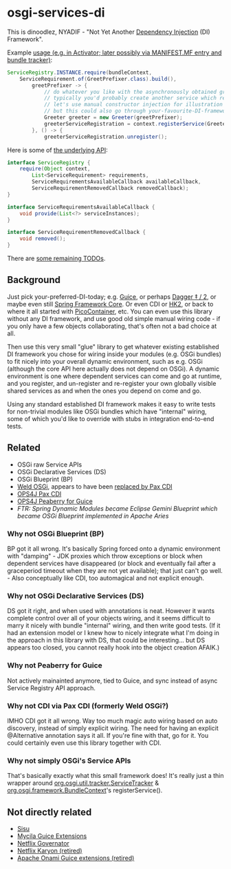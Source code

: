 # osgi-services-di

This is dinoodlez, NYADIF - "Not Yet Another [Dependency Injection](https://en.wikipedia.org/wiki/Dependency_injection) (DI) Framework".  

Example [usage (e.g. in Activator; later possibly via MANIFEST.MF entry and bundle tracker)](ch.vorburger.osgi.examples.greeter.dinoodlez.provider/src/ch/vorburger/osgi/examples/greeter/dinoodlez/provider/Activator.java):

```java
ServiceRegistry.INSTANCE.require(bundleContext, 
	ServiceRequirement.of(GreetPrefixer.class).build(), 
		greetPrefixer -> {
			// do whatever you like with the asynchronously obtained greetPrefixer here..
			// typically you'd probably create another service which requires it;
			// let's use manual constructor injection for illustration here,
			// but this could also go through your-favourite-DI-framework:
			Greeter greeter = new Greeter(greetPrefixer);
			greeterServiceRegistration = context.registerService(Greeter.class, greeter, null);
		}, () -> {
			greeterServiceRegistration.unregister();
```

Here is some of [the underlying API](ch.vorburger.dinoodlez.osgi/src/ch/vorburger/dinoodlez/ServiceRegistry.java):

```java
interface ServiceRegistry {
    require(Object context,
        List<ServiceRequirement> requirements,
        ServiceRequirementsAvailableCallback availableCallback, 
        ServiceRequirementRemovedCallback removedCallback);
}

interface ServiceRequirementsAvailableCallback {
    void provide(List<?> serviceInstances);
}

interface ServiceRequirementRemovedCallback {
    void removed();
}
```

There are [some remaining TODOs](TODO.txt).

## Background

Just pick your-preferred-DI-today; e.g. [Guice](https://github.com/google/guice/wiki/Motivation), or perhaps [Dagger &#x2021; / 2](http://google.github.io/dagger/users-guide), or maybe even still [Spring Framework Core](http://docs.spring.io/spring/docs/current/spring-framework-reference/html/beans.html#beans-introduction).  Or even CDI or [HK2](https://hk2.java.net), or back to where it all started with [PicoContainer](http://picocontainer.com), etc.  You can even use this library without any DI framework, and use good old simple manual wiring code - if you only have a few objects collaborating, that's often not a bad choice at all.

Then use this very small "glue" library to get whatever existing established DI framework you chose for wiring inside your modules (e.g. OSGi bundles) to fit nicely into your overall dynamic environment, such as e.g. OSGi (although the core API here actually does not depend on OSGi).  A dynamic environment is one where dependent services can come and go at runtime, and you register, and un-register and re-register your own globally visible shared services as and when the ones you depend on come and go.

Using any standard established DI framework makes it easy to write tests for non-trivial modules like OSGi bundles which have "internal" wiring, some of which you'd like to override with stubs in integration end-to-end tests.


## Related

* OSGi raw Service APIs
* OSGi Declarative Services (DS)
* OSGi Blueprint (BP) 
* [Weld OSGi](https://github.com/arcane86/weld-osgi-cdi), appears to have been [replaced by Pax CDI](https://docs.jboss.org/weld/reference/latest/en-US/html/environments.html#_osgi) 
* [OPS4J Pax CDI](https://ops4j1.jira.com/wiki/display/PAXCDI/Pax+CDI)
* [OPS4J Peaberry for Guice](https://github.com/ops4j/peaberry)
* _FTR: Spring Dynamic Modules became Eclipse Gemini Blueprint which became OSGi Blueprint implemented in Apache Aries_

### Why not OSGi Blueprint (BP)

BP got it all wrong.  It's basically Spring forced onto a dynamic environment with "damping" - JDK proxies which throw exceptions or block when dependent services have disappeared (or block and eventually fail after a graceperiod timeout when they are not yet available); that just can't go well. - Also conceptually like CDI, too automagical and not explicit enough.

### Why not OSGi Declarative Services (DS)

DS got it right, and when used with annotations is neat. However it wants complete control over all of your objects wiring, and it seems difficult to marry it nicely with bundle "internal" wiring, and then write good tests.  (If it had an extension model or I knew how to nicely integrate what I'm doing in the approach in this library with DS, that could be interesting... but DS appears too closed, you cannot really hook into the object creation AFAIK.)  

### Why not Peaberry for Guice

Not actively mainainted anymore, tied to Guice, and sync instead of async Service Registry API approach. 

### Why not CDI via Pax CDI (formerly Weld OSGi?)

IMHO CDI got it all wrong.  Way too much magic auto wiring based on auto discovery, instead of simply explicit wiring.  The need for having an explicit @Alternative annotation says it all.  If you're fine with that, go for it.  You could certainly even use this library together with CDI.

### Why not simply OSGi's Service APIs

That's basically exactly what this small framework does!  It's really just a thin wrapper around [org.osgi.util.tracker.ServiceTracker](https://osgi.org/javadoc/r6/core/index.html?org/osgi/util/tracker/ServiceTracker.html) & [org.osgi.framework.BundleContext](https://osgi.org/javadoc/r6/core/index.html?org/osgi/framework/BundleContext.html)'s registerService().


## Not directly related

* [Sisu](https://www.eclipse.org/sisu/)
* [Mycila Guice Extensions](http://code.mycila.com/guice/)
* [Netflix Governator](https://github.com/Netflix/governator)
* [Netflix Karyon (retired)](https://github.com/Netflix/karyon)
* [Apache Onami Guice extensions (retired)](http://onami.apache.org)


